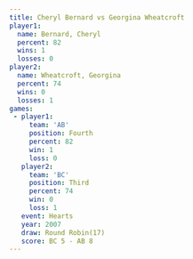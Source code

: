 ```yaml
---
title: Cheryl Bernard vs Georgina Wheatcroft
player1:                    
  name: Bernard, Cheryl     
  percent: 82               
  wins: 1                   
  losses: 0                 
player2:                    
  name: Wheatcroft, Georgina
  percent: 74               
  wins: 0                   
  losses: 1                 
games:
 - player1:          
     team: 'AB'      
     position: Fourth
     percent: 82     
     win: 1          
     loss: 0         
   player2:         
     team: 'BC'     
     position: Third
     percent: 74    
     win: 0         
     loss: 1        
   event: Hearts        
   year: 2007           
   draw: Round Robin(17)
   score: BC 5 - AB 8   
---
```

